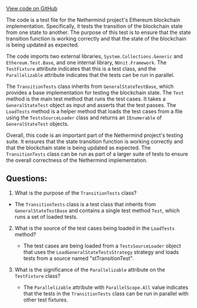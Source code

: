 [View code on GitHub](https://github.com/NethermindEth/nethermind/src/Nethermind/Ethereum.Blockchain.Test/TransitionTests.cs)

The code is a test file for the Nethermind project's Ethereum blockchain implementation. Specifically, it tests the transition of the blockchain state from one state to another. The purpose of this test is to ensure that the state transition function is working correctly and that the state of the blockchain is being updated as expected.

The code imports two external libraries, `System.Collections.Generic` and `Ethereum.Test.Base`, and one internal library, `NUnit.Framework`. The `TestFixture` attribute indicates that this is a test class, and the `Parallelizable` attribute indicates that the tests can be run in parallel.

The `TransitionTests` class inherits from `GeneralStateTestBase`, which provides a base implementation for testing the blockchain state. The `Test` method is the main test method that runs the test cases. It takes a `GeneralStateTest` object as input and asserts that the test passes. The `LoadTests` method is a helper method that loads the test cases from a file using the `TestsSourceLoader` class and returns an `IEnumerable` of `GeneralStateTest` objects.

Overall, this code is an important part of the Nethermind project's testing suite. It ensures that the state transition function is working correctly and that the blockchain state is being updated as expected. The `TransitionTests` class can be run as part of a larger suite of tests to ensure the overall correctness of the Nethermind implementation.
## Questions: 
 1. What is the purpose of the `TransitionTests` class?
   - The `TransitionTests` class is a test class that inherits from `GeneralStateTestBase` and contains a single test method `Test`, which runs a set of loaded tests.

2. What is the source of the test cases being loaded in the `LoadTests` method?
   - The test cases are being loaded from a `TestsSourceLoader` object that uses the `LoadGeneralStateTestsStrategy` strategy and loads tests from a source named "stTransitionTest".

3. What is the significance of the `Parallelizable` attribute on the `TestFixture` class?
   - The `Parallelizable` attribute with `ParallelScope.All` value indicates that the tests in the `TransitionTests` class can be run in parallel with other test fixtures.
